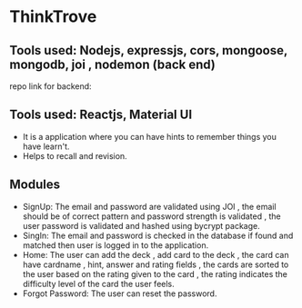 # ThinkTrove

## Tools used: Nodejs, expressjs, cors, mongoose, mongodb, joi , nodemon (back end) 
repo link for backend: 

## Tools used: Reactjs, Material UI 

- It is a application where you can have hints to remember things you have learn't.
- Helps to recall and revision.

## Modules
- SignUp: The email and password are validated using JOI , the email should be of correct pattern and password strength is validated , the user password is validated and hashed using bycrypt package.
- SingIn: The email and password is checked in the database if found and matched then user is logged in to the application.
- Home: The user can add the deck , add card to the deck , the card can have cardname , hint, answer and rating fields , the cards are sorted to the user based on the rating given to the card , the rating indicates the difficulty level of the card the user feels.
- Forgot Password: The user can reset the password. 
